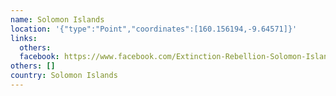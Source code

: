 ```yaml
---
name: Solomon Islands
location: '{"type":"Point","coordinates":[160.156194,-9.64571]}'
links:
  others: 
  facebook: https://www.facebook.com/Extinction-Rebellion-Solomon-Islands-2353234968082707/?ref=br_rs
others: []
country: Solomon Islands
---
```

